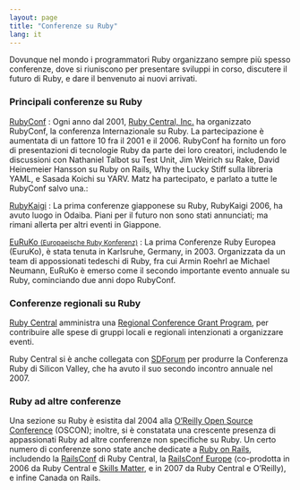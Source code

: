 ```yaml
---
layout: page
title: "Conferenze su Ruby"
lang: it
---
```


Dovunque nel mondo i programmatori Ruby organizzano sempre più spesso
conferenze, dove si riuniscono per presentare sviluppi in corso,
discutere il futuro di Ruby, e dare il benvenuto ai nuovi arrivati.

### Principali conferenze su Ruby

[RubyConf][1]
: Ogni anno dal 2001, [Ruby Central, Inc.][2] ha organizzato RubyConf,
  la conferenza Internazionale su Ruby. La partecipazione è aumentata di
  un fattore 10 fra il 2001 e il 2006. RubyConf ha fornito un foro di
  presentazioni di tecnologie Ruby da parte dei loro creatori,
  includendo le discussioni con Nathaniel Talbot su Test Unit, Jim
  Weirich su Rake, David Heinemeier Hansson su Ruby on Rails, Why the
  Lucky Stiff sulla libreria YAML, e Sasada Koichi su YARV. Matz ha
  partecipato, e parlato a tutte le RubyConf salvo una.:

[RubyKaigi][3]
: La prima conferenze giapponese su Ruby, RubyKaigi 2006, ha avuto luogo
  in Odaiba. Piani per il futuro non sono stati annunciati; ma rimani
  allerta per altri eventi in Giappone.

[EuRuKo <small>(Europaeische Ruby Konferenz)</small>][4]
: La prima Conferenze Ruby Europea (EuruKo), è stata tenuta in
  Karlsruhe, Germany, in 2003. Organizzata da un team di appossionati
  tedeschi di Ruby, fra cui Armin Roehrl ae Michael Neumann, EuRuKo è
  emerso come il secondo importante evento annuale su Ruby, cominciando
  due anni dopo RubyConf.

### Conferenze regionali su Ruby

[Ruby Central][2] amministra una [Regional Conference Grant Program][5],
per contribuire alle spese di gruppi locali e regionali intenzionati a
organizzare eventi.

Ruby Central si è anche collegata con [SDForum][6] per produrre la
Conferenza Ruby di Silicon Valley, che ha avuto il suo secondo incontro
annuale nel 2007.

### Ruby ad altre conferenze

Una sezione su Ruby è esistita dal 2004 alla [O’Reilly Open Source
Conference][7] (OSCON); inoltre, si è constatata una crescente presenza
di appassionati Ruby ad altre conferenze non specifiche su Ruby. Un
certo numero di conferenze sono state anche dedicate a [Ruby on
Rails][8], includendo la [RailsConf][9] di Ruby Central, la [RailsConf
Europe][10] (co-prodotta in 2006 da Ruby Central e [Skills Matter][11],
e in 2007 da Ruby Central e O’Reilly), e infine Canada on Rails.



[1]: http://www.rubycentral.org/conference
[2]: http://www.rubycentral.org
[3]: http://rubykaigi.org/
[4]: http://euruko.org
[5]: http://www.rubycentral.org/rcg2006.pdf
[6]: http://www.sdforum.org
[7]: http://conferences.oreillynet.com/os2006/
[8]: http://www.rubyonrails.org
[9]: http://www.railsconf.org
[10]: http://europe.railsconf.org
[11]: http://www.skillsmatter.com
